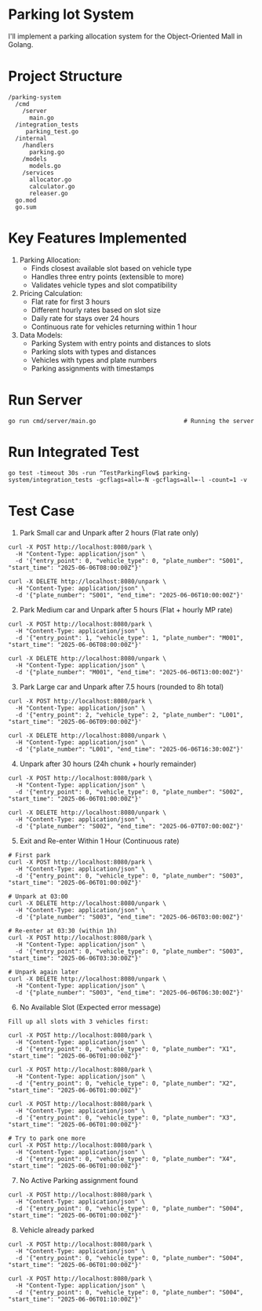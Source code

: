 # Parking lot System
I'll implement a parking allocation system for the Object-Oriented Mall in Golang.

# Project Structure
```
/parking-system
  /cmd
    /server
      main.go
  /integration_tests
     parking_test.go
  /internal
    /handlers
      parking.go
    /models
      models.go
    /services
      allocator.go
      calculator.go
      releaser.go
  go.mod
  go.sum
```

# Key Features Implemented

1. Parking Allocation:
   - Finds closest available slot based on vehicle type
   - Handles three entry points (extensible to more)
   - Validates vehicle types and slot compatibility
2. Pricing Calculation:
    - Flat rate for first 3 hours
    - Different hourly rates based on slot size
    - Daily rate for stays over 24 hours
    - Continuous rate for vehicles returning within 1 hour
3. Data Models:
    - Parking System with entry points and distances to slots
    - Parking slots with types and distances
    - Vehicles with types and plate numbers
    - Parking assignments with timestamps

# Run Server
```
go run cmd/server/main.go                         # Running the server
```

# Run Integrated Test
```
go test -timeout 30s -run ^TestParkingFlow$ parking-system/integration_tests -gcflags=all=-N -gcflags=all=-l -count=1 -v
```

# Test Case

1. Park Small car and Unpark after 2 hours (Flat rate only)
```
curl -X POST http://localhost:8080/park \
  -H "Content-Type: application/json" \
  -d '{"entry_point": 0, "vehicle_type": 0, "plate_number": "S001", "start_time": "2025-06-06T08:00:00Z"}'

curl -X DELETE http://localhost:8080/unpark \
  -H "Content-Type: application/json" \
  -d '{"plate_number": "S001", "end_time": "2025-06-06T10:00:00Z"}'
```

2. Park Medium car and Unpark after 5 hours (Flat + hourly MP rate)
```
curl -X POST http://localhost:8080/park \
  -H "Content-Type: application/json" \
  -d '{"entry_point": 1, "vehicle_type": 1, "plate_number": "M001", "start_time": "2025-06-06T08:00:00Z"}'

curl -X DELETE http://localhost:8080/unpark \
  -H "Content-Type: application/json" \
  -d '{"plate_number": "M001", "end_time": "2025-06-06T13:00:00Z"}'
```

3. Park Large car and Unpark after 7.5 hours (rounded to 8h total)
```
curl -X POST http://localhost:8080/park \
  -H "Content-Type: application/json" \
  -d '{"entry_point": 2, "vehicle_type": 2, "plate_number": "L001", "start_time": "2025-06-06T09:00:00Z"}'

curl -X DELETE http://localhost:8080/unpark \
  -H "Content-Type: application/json" \
  -d '{"plate_number": "L001", "end_time": "2025-06-06T16:30:00Z"}'
```

4. Unpark after 30 hours (24h chunk + hourly remainder)
```
curl -X POST http://localhost:8080/park \
  -H "Content-Type: application/json" \
  -d '{"entry_point": 0, "vehicle_type": 0, "plate_number": "S002", "start_time": "2025-06-06T01:00:00Z"}'

curl -X DELETE http://localhost:8080/unpark \
  -H "Content-Type: application/json" \
  -d '{"plate_number": "S002", "end_time": "2025-06-07T07:00:00Z"}'
```

5. Exit and Re-enter Within 1 Hour (Continuous rate)
```
# First park
curl -X POST http://localhost:8080/park \
  -H "Content-Type: application/json" \
  -d '{"entry_point": 0, "vehicle_type": 0, "plate_number": "S003", "start_time": "2025-06-06T01:00:00Z"}'

# Unpark at 03:00
curl -X DELETE http://localhost:8080/unpark \
  -H "Content-Type: application/json" \
  -d '{"plate_number": "S003", "end_time": "2025-06-06T03:00:00Z"}'

# Re-enter at 03:30 (within 1h)
curl -X POST http://localhost:8080/park \
  -H "Content-Type: application/json" \
  -d '{"entry_point": 0, "vehicle_type": 0, "plate_number": "S003", "start_time": "2025-06-06T03:30:00Z"}'

# Unpark again later
curl -X DELETE http://localhost:8080/unpark \
  -H "Content-Type: application/json" \
  -d '{"plate_number": "S003", "end_time": "2025-06-06T06:30:00Z"}'
```

6. No Available Slot (Expected error message)
```
Fill up all slots with 3 vehicles first:

curl -X POST http://localhost:8080/park \
  -H "Content-Type: application/json" \
  -d '{"entry_point": 0, "vehicle_type": 0, "plate_number": "X1", "start_time": "2025-06-06T01:00:00Z"}'

curl -X POST http://localhost:8080/park \
  -H "Content-Type: application/json" \
  -d '{"entry_point": 0, "vehicle_type": 0, "plate_number": "X2", "start_time": "2025-06-06T01:00:00Z"}'

curl -X POST http://localhost:8080/park \
  -H "Content-Type: application/json" \
  -d '{"entry_point": 0, "vehicle_type": 0, "plate_number": "X3", "start_time": "2025-06-06T01:00:00Z"}'

# Try to park one more
curl -X POST http://localhost:8080/park \
  -H "Content-Type: application/json" \
  -d '{"entry_point": 0, "vehicle_type": 0, "plate_number": "X4", "start_time": "2025-06-06T01:00:00Z"}'
```

7. No Active Parking assignment found
```
curl -X POST http://localhost:8080/park \
  -H "Content-Type: application/json" \
  -d '{"entry_point": 0, "vehicle_type": 0, "plate_number": "S004", "start_time": "2025-06-06T01:00:00Z"}'
```

8. Vehicle already parked
```
curl -X POST http://localhost:8080/park \
  -H "Content-Type: application/json" \
  -d '{"entry_point": 0, "vehicle_type": 0, "plate_number": "S004", "start_time": "2025-06-06T01:00:00Z"}'

curl -X POST http://localhost:8080/park \
  -H "Content-Type: application/json" \
  -d '{"entry_point": 0, "vehicle_type": 0, "plate_number": "S004", "start_time": "2025-06-06T01:10:00Z"}'
```
